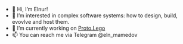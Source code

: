 - 👋 Hi, I’m Elnur!
- 👀 I’m interested in complex software systems: how to design, build, evovlve and host them.
- 🌱 I’m currently working on [Proto.Lego](https://github.com/elnur-m/proto-lego)
- 📫 You can reach me via Telegram @eln_mamedov
